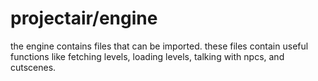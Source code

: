 # projectair/engine
the engine contains files that can be imported. these files contain useful functions like fetching levels, loading levels, talking with npcs, and cutscenes.
